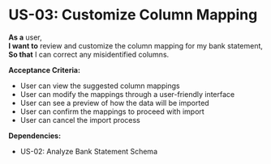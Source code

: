 # US-03: Customize Column Mapping

**As a** user,  
**I want to** review and customize the column mapping for my bank statement,  
**So that** I can correct any misidentified columns.

**Acceptance Criteria:**

- User can view the suggested column mappings
- User can modify the mappings through a user-friendly interface
- User can see a preview of how the data will be imported
- User can confirm the mappings to proceed with import
- User can cancel the import process

**Dependencies:**

- US-02: Analyze Bank Statement Schema 